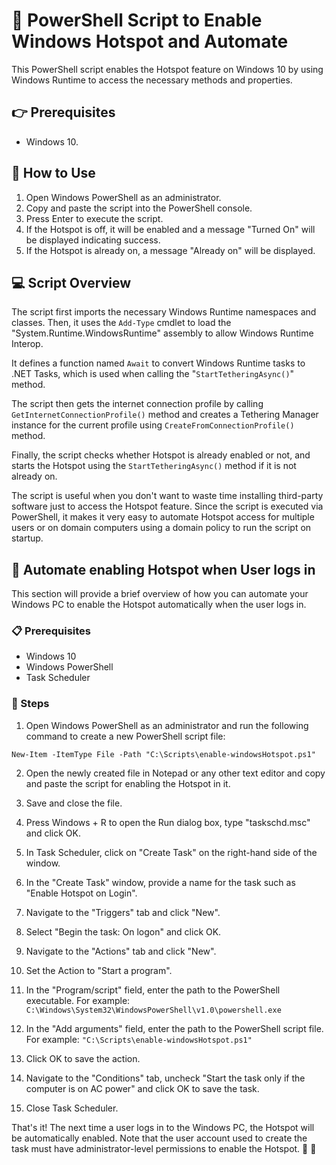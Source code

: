 # 🚀 PowerShell Script to Enable Windows Hotspot and Automate

This PowerShell script enables the Hotspot feature on Windows 10 by using Windows Runtime to access the necessary methods and properties.

## 👉 Prerequisites
- Windows 10.

## 📝 How to Use
1. Open Windows PowerShell as an administrator.
2. Copy and paste the script into the PowerShell console.
3. Press Enter to execute the script.
4. If the Hotspot is off, it will be enabled and a message "Turned On" will be displayed indicating success.
5. If the Hotspot is already on, a message "Already on" will be displayed.

## 💻 Script Overview

The script first imports the necessary Windows Runtime namespaces and classes. Then, it uses the `Add-Type` cmdlet to load the "System.Runtime.WindowsRuntime" assembly to allow Windows Runtime Interop.

It defines a function named `Await` to convert Windows Runtime tasks to .NET Tasks, which is used when calling the "`StartTetheringAsync()`" method.

The script then gets the internet connection profile by calling `GetInternetConnectionProfile()` method and creates a Tethering Manager instance for the current profile using `CreateFromConnectionProfile()` method.

Finally, the script checks whether Hotspot is already enabled or not, and starts the Hotspot using the `StartTetheringAsync()` method if it is not already on.

The script is useful when you don't want to waste time installing third-party software just to access the Hotspot feature. Since the script is executed via PowerShell, it makes it very easy to automate Hotspot access for multiple users or on domain computers using a domain policy to run the script on startup.

## 🤖 Automate enabling Hotspot when User logs in

This section will provide a brief overview of how you can automate your Windows PC to enable the Hotspot automatically when the user logs in.

### 📋 Prerequisites
- Windows 10
- Windows PowerShell
- Task Scheduler

### 📝 Steps

1. Open Windows PowerShell as an administrator and run the following command to create a new PowerShell script file:

`New-Item -ItemType File -Path "C:\Scripts\enable-windowsHotspot.ps1"`

2. Open the newly created file in Notepad or any other text editor and copy and paste the script for enabling the Hotspot in it.

3. Save and close the file.

4. Press Windows + R to open the Run dialog box, type "taskschd.msc" and click OK.

5. In Task Scheduler, click on "Create Task" on the right-hand side of the window.

6. In the "Create Task" window, provide a name for the task such as "Enable Hotspot on Login".

7. Navigate to the "Triggers" tab and click "New".

8. Select "Begin the task: On logon" and click OK.

9. Navigate to the "Actions" tab and click "New".

10. Set the Action to "Start a program".

11. In the "Program/script" field, enter the path to the PowerShell executable. For example: `C:\Windows\System32\WindowsPowerShell\v1.0\powershell.exe`

12. In the "Add arguments" field, enter the path to the PowerShell script file. For example: `"C:\Scripts\enable-windowsHotspot.ps1"`

13. Click OK to save the action.

14. Navigate to the "Conditions" tab, uncheck "Start the task only if the computer is on AC power" and click OK to save the task.

15. Close Task Scheduler.

That's it! The next time a user logs in to the Windows PC, the Hotspot will be automatically enabled. Note that the user account used to create the task must have administrator-level permissions to enable the Hotspot.


